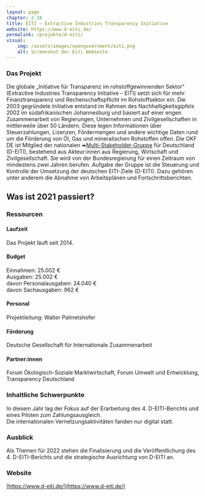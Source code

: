 ```yaml
---
layout: page
chapter: 2.16
title: EITI – Extractive Industries Transparency Initiative
website: https://www.d-eiti.de/
permalink: /projekte/d-eiti/
visual:
    img: /assets/images/opengovernment/eiti.png
    alt: Screenshot der Eiti Webseite
---
```


### Das Projekt

Die globale „Initiative für Transparenz im rohstoffgewinnenden Sektor“ (Extractive Industries Transparency Initiative – EITI) setzt sich für mehr Finanztransparenz und Rechenschaftspflicht im Rohstoffsektor ein. Die 2003 gegründete Initiative entstand im Rahmen des Nachhaltigkeitsgipfels 2002 im südafrikanischen Johannesburg und basiert auf einer engen Zusammenarbeit von Regierungen, Unternehmen und Zivilgesellschaften in mittlerweile über 50 Ländern. Diese legen Informationen über Steuerzahlungen, Lizenzen, Fördermengen und andere wichtige Daten rund um die Förderung von Öl, Gas und mineralischen Rohstoffen offen. Die OKF DE ist Mitglied der nationalen ➠[Multi-Stakeholder-Gruppe](https://d-eiti.de/eiti-in-deutschland-akteure-2/#elementor-action%3Aaction%3Dpopup%3Aopen%26settings%3DeyJpZCI6IjYzMjAiLCJ0b2dnbGUiOnRydWV9) für Deutschland (D-EITI), bestehend aus Akteur:innen aus Regierung, Wirtschaft und Zivilgesellschaft. Sie wird von der Bundesregierung für einen Zeitraum von mindestens zwei Jahren berufen. Aufgabe der Gruppe ist die Steuerung und Kontrolle der Umsetzung der deutschen EITI-Ziele (D-EITI). Dazu gehören unter anderem die Abnahme von Arbeitsplänen und Fortschrittsberichten.

## Was ist 2021 passiert?

### Ressourcen

#### Laufzeit
Das Projekt läuft seit 2014.



#### Budget
Einnahmen: 25.002 €<br>
Ausgaben: 25.002 €<br>
davon Personalausgaben: 24.040 €<br>
davon Sachausgaben: 962 €<br>


#### Personal
Projektleitung: Walter Palmetshofer

#### Förderung
Deutsche Gesellschaft für Internationale Zusammenarbeit

#### Partner:innen 
Forum Ökologisch-Soziale Marktwirtschaft, Forum Umwelt und Entwicklung, Transparency Deutschland

### Inhaltliche Schwerpunkte

In diesem Jahr lag der Fokus auf der Erarbeitung des 4. D-EITI-Berichts und eines Piloten zum Zahlungsausgleich.  
Die internationalen Vernetzungsaktivitäten fanden nur digital statt.

### Ausblick

Als Themen für 2022 stehen die Finalisierung und die Veröffentlichung des 4. D-EITI-Berichts und die strategische Ausrichtung von D-EITI an.


### Website

[https://www.d-eiti.de/](https://www.d-eiti.de/)
